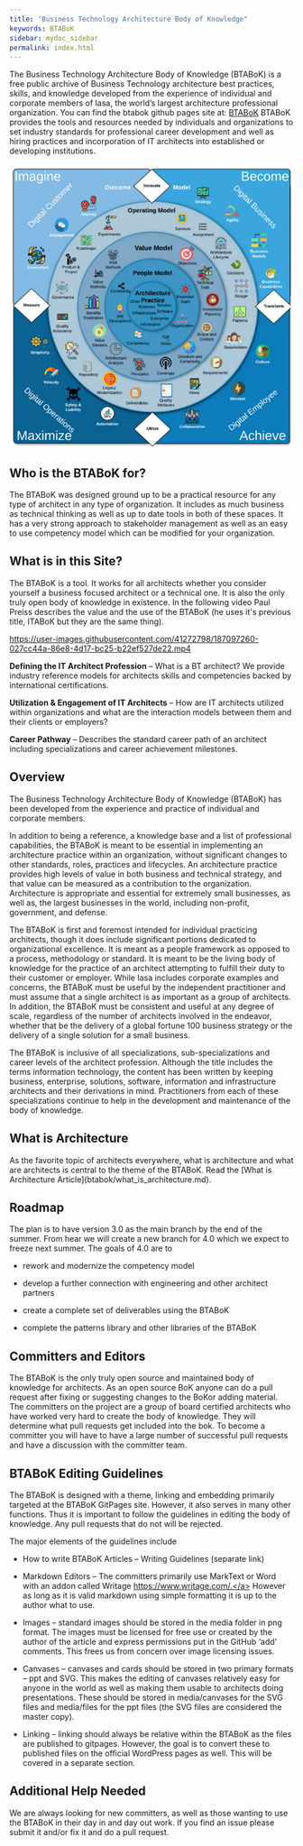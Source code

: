 ```yaml
---
title: "Business Technology Architecture Body of Knowledge"
keywords: BTABoK
sidebar: mydoc_sidebar
permalink: index.html
---
```


<body>

<p>
The Business Technology Architecture Body of Knowledge (BTABoK) is a free public archive of Business Technology architecture best practices, skills, and knowledge developed from the experience of individual and corporate members of Iasa, the world’s largest architecture professional organization.
You can find the btabok github pages site at: <a href="https://iasa-global.github.io/btabok/">BTABoK</a>
BTABoK provides the tools and resources needed by individuals and organizations to set industry standards for professional career development and well as hiring practices and incorporation of IT architects into established or developing institutions. 
</p>

<map name="rage_image_map">
    <area shape="rect" href="https://iasa-global.github.io/btabok/ecosystem.html" coords="45,199,95,261" alt="" target="_blank">
    <area shape="rect" href="https://iasa-global.github.io/btabok/engagement.html" coords="101,134,155,180" alt="" target="_blank">
    <area shape="rect" href="https://iasa-global.github.io/btabok/journey.html" coords="175,78,222,127" alt="" target="_blank">
    <area shape="rect" href="https://iasa-global.github.io/btabok/innovate.html" coords="322,30,381,78" alt="" target="_blank">
    <area shape="rect" href="https://iasa-global.github.io/btabok/strategy.html" coords="464,59,496,97" alt="" target="_blank">
    <area shape="rect" href="https://iasa-global.github.io/btabok/agility.html" coords="528,101,569,148" alt="" target="_blank">
    <area shape="rect" href="https://iasa-global.github.io/btabok/business_models.html" coords="597,176,639,229" alt="" target="_blank">
    <area shape="rect" href="https://iasa-global.github.io/btabok/business_capabilities.html" coords="622,261,674,304" alt="" target="_blank">
    <area shape="rect" href="https://iasa-global.github.io/btabok/transform.html" coords="619,334,684,370" alt="" target="_blank">
    <area shape="rect" href="https://iasa-global.github.io/btabok/culture.html" coords="605,440,648,497" alt="" target="_blank">
    <area shape="rect" href="https://iasa-global.github.io/btabok/mindset.html" coords="546,537,577,583" alt="" target="_blank">
    <area shape="rect" href="https://iasa-global.github.io/btabok/collaboration.html" coords="428,612,475,654" alt="" target="_blank">
    <area shape="rect" href="https://iasa-global.github.io/btabok/utilize.html" coords="326,631,379,678" alt="" target="_blank">
    <area shape="rect" href="https://iasa-global.github.io/btabok/automation.html" coords="224,601,267,646" alt="" target="_blank">
    <area shape="rect" href="https://iasa-global.github.io/btabok/safety_liability.html" coords="142,550,171,611" alt="" target="_blank">
    <area shape="rect" href="https://iasa-global.github.io/btabok/velocity.html" coords="87,501,122,546" alt="" target="_blank">
    <area shape="rect" href="https://iasa-global.github.io/btabok/simplicity.html" coords="57,426,96,467" alt="" target="_blank">
    <area shape="rect" href="https://iasa-global.github.io/btabok/measures.html" coords="23,334,81,368" alt="" target="_blank">
    <area shape="rect" href="https://iasa-global.github.io/btabok/services.html" coords="414,126,441,164" alt="" target="_blank">
    <area shape="rect" href="https://iasa-global.github.io/btabok/assignment.html" coords="460,150,502,175" alt="" target="_blank">
    <area shape="rect" href="https://iasa-global.github.io/btabok/architecture_lifecycle.html" coords="506,183,535,230" alt="" target="_blank">
    <area shape="rect" href="https://iasa-global.github.io/btabok/decisions.html" coords="546,240,572,273" alt="" target="_blank">
    <area shape="rect" href="https://iasa-global.github.io/btabok/design.html" coords="556,292,586,331" alt="" target="_blank">
    <area shape="rect" href="https://iasa-global.github.io/btabok/architecture_pattern_repository.html" coords="552,351,582,391" alt="" target="_blank">
    <area shape="rect" href="https://iasa-global.github.io/btabok/stakeholders.html" coords="537,420,575,454" alt="" target="_blank">
    <area shape="rect" href="https://iasa-global.github.io/btabok/requirements.html" coords="490,480,527,519" alt="" target="_blank">
    <area shape="rect" href="https://iasa-global.github.io/btabok/views.html" coords="442,525,469,567" alt="" target="_blank">
    <area shape="rect" href="https://iasa-global.github.io/btabok/quality_attributes.html" coords="372,546,404,596" alt="" target="_blank">
    <area shape="rect" href="https://iasa-global.github.io/btabok/deliverables.html" coords="298,556,330,592" alt="" target="_blank">
    <area shape="rect" href="https://iasa-global.github.io/btabok/legacy_modernization.html" coords="234,522,260,565" alt="" target="_blank">
    <area shape="rect" href="https://iasa-global.github.io/btabok/repository.html" coords="181,490,206,521" alt="" target="_blank">
    <area shape="rect" href="https://iasa-global.github.io/btabok/architecture_tools.html" coords="139,437,169,479" alt="" target="_blank">
    <area shape="rect" href="https://iasa-global.github.io/btabok/quality_assurance.html" coords="112,368,148,413" alt="" target="_blank">
    <area shape="rect" href="https://iasa-global.github.io/btabok/governance_em.html" coords="115,294,149,330" alt="" target="_blank">
    <area shape="rect" href="https://iasa-global.github.io/btabok/product_project.html" coords="138,228,166,265" alt="" target="_blank">
    <area shape="rect" href="https://iasa-global.github.io/btabok/roadmap.html" coords="178,178,204,213" alt="" target="_blank">
    <area shape="rect" href="https://iasa-global.github.io/btabok/experiments.html" coords="234,134,263,176" alt="" target="_blank">
    <area shape="rect" href="https://iasa-global.github.io/btabok/objectives.html" coords="422,210,454,245" alt="" target="_blank">
    <area shape="rect" href="https://iasa-global.github.io/btabok/technical_debt.html" coords="467,258,498,298" alt="" target="_blank">
    <area shape="rect" href="https://iasa-global.github.io/btabok/investment_planning.html" coords="484,324,520,372" alt="" target="_blank">
    <area shape="rect" href="https://iasa-global.github.io/btabok/scope_context.html" coords="471,396,500,436" alt="" target="_blank">
    <area shape="rect" href="https://iasa-global.github.io/btabok/structural_complexity.html" coords="431,447,461,487" alt="" target="_blank">
    <area shape="rect" href="https://iasa-global.github.io/btabok/coverage.html" coords="372,482,396,518" alt="" target="_blank">
    <area shape="rect" href="https://iasa-global.github.io/btabok/principles.html" coords="305,479,332,519" alt="" target="_blank">
    <area shape="rect" href="https://iasa-global.github.io/btabok/analysis.html" coords="250,449,275,494" alt="" target="_blank">
    <area shape="rect" href="https://iasa-global.github.io/btabok/value_streams.html" coords="209,394,234,448" alt="" target="_blank">
    <area shape="rect" href="https://iasa-global.github.io/btabok/benefits_realization.html" coords="191,329,223,383" alt="" target="_blank">
    <area shape="rect" href="https://iasa-global.github.io/btabok/value_methods.html" coords="207,266,234,308" alt="" target="_blank">
    <area shape="rect" href="https://iasa-global.github.io/btabok/risk_methods.html" coords="243,219,268,257" alt="" target="_blank">
    <area shape="rect" href="https://iasa-global.github.io/btabok/extended_team.html" coords="416,300,447,340" alt="" target="_blank">
    <area shape="rect" href="https://iasa-global.github.io/btabok/organization.html" coords="411,371,445,406" alt="" target="_blank">
    <area shape="rect" href="https://iasa-global.github.io/btabok/roles.html" coords="373,421,399,452" alt="" target="_blank">
    <area shape="rect" href="https://iasa-global.github.io/btabok/competency.html" coords="299,412,329,446" alt="" target="_blank">
    <area shape="rect" href="https://iasa-global.github.io/btabok/job_description.html" coords="254,348,287,391" alt="" target="_blank">
    <area shape="rect" href="https://iasa-global.github.io/btabok/community.html" coords="259,293,291,318" alt="" target="_blank">
    <area shape="rect" href="https://iasa-global.github.io/btabok/architecture_practice.html" coords="327,323,380,374" alt="" target="_blank">

</map>
<img src="images/BTABoK_map.png" alt="" usemap="#rage_image_map">

<h2>Who is the BTABoK for?</h2>

<p>
The BTABoK was designed ground up to be a practical resource for any type of architect in any type of organization. It includes as much business as technical thinking as well as up to date tools in both of these spaces. It has a very strong approach to stakeholder management as well as an easy to use competency model which can be modified for your organization.
</p>

<h2>What is in this Site?</h2>

<p>
The BTABoK is a tool. It works for all architects whether you consider yourself a business focused architect or a technical one. It is also the only truly open body of knowledge in existence. In the following video Paul Preiss describes the value and the use of the BTABoK (he uses it's previous title, ITABoK but they are the same thing).

https://user-images.githubusercontent.com/41272798/187097260-027cc44a-86e8-4d17-bc25-b22ef527de22.mp4

**Defining the IT Architect Profession** – What is a BT architect? We provide industry reference models for architects skills and competencies backed by international certifications.

**Utilization & Engagement of IT Architects** – How are IT architects utilized within organizations and what are the interaction models between them and their clients or employers?

**Career Pathway** – Describes the standard career path of an architect including specializations and career achievement milestones.

</p>

<h2>Overview</h2>

<p>
The Business Technology Architecture Body of Knowledge (BTABoK) has been developed from the experience and practice of individual and corporate members.

In addition to being a reference, a knowledge base and a list of professional capabilities, the BTABoK is meant to be essential in implementing an architecture practice within an organization, without significant changes to other standards, roles, practices and lifecycles. An architecture practice provides high levels of value in both business and technical strategy, and that value can be measured as a contribution to the organization. Architecture is appropriate and essential for extremely small businesses, as well as, the largest businesses in the world, including non-profit, government, and defense.

The BTABoK is first and foremost intended for individual practicing architects, though it does include significant portions dedicated to organizational excellence. It is meant as a people framework as opposed to a process, methodology or standard. It is meant to be the living body of knowledge for the practice of an architect attempting to fulfill their duty to their customer or employer. While Iasa includes corporate examples and concerns, the BTABoK must be useful by the independent practitioner and must assume that a single architect is as important as a group of architects. In addition, the BTABoK must be consistent and useful at any degree of scale, regardless of the number of architects involved in the endeavor, whether that be the delivery of a global fortune 100 business strategy or the delivery of a single solution for a small business.

The BTABoK is inclusive of all specializations, sub-specializations and career levels of the architect profession. Although the title includes the terms information technology, the content has been written by keeping business, enterprise, solutions, software, information and infrastructure architects and their derivations in mind. Practitioners from each of these specializations continue to help in the development and maintenance of the body of knowledge.

</p>

<h2>What is Architecture</h2>

<p>
As the favorite topic of architects everywhere, what is architecture and what are architects is central to the theme of the BTABoK. Read the [What is Architecture Article](btabok/what_is_architecture.md).
</p>

<h2>Roadmap</h2>

<p>
The plan is to have version 3.0 as the main branch by the end of the summer. From hear we will create a new branch for 4.0 which we expect to freeze next summer. The goals of 4.0 are to

- rework and modernize the competency model
- develop a further connection with engineering and other architect partners
- create a complete set of deliverables using the BTABoK
- complete the patterns library and other libraries of the BTABoK
  
  </p>

<h2>Committers and Editors</h2>

<p>
The BTABoK is the only truly open source and maintained body of knowledge for architects. As an open source BoK anyone can do a pull request after fixing or suggesting changes to the BoKor adding material. The committers on the project are a group of board certified architects who have worked very hard to create the body of knowledge. They will determine what pull requests get included into the bok. To become a committer you will have to have a large number of successful pull requests and have a discussion with the committer team.
</p>

<h2>BTABoK Editing Guidelines</h2>
<p>
The BTABoK is designed with a theme, linking and embedding primarily targeted at the BTABoK GitPages site. However, it also serves in many other functions. Thus it is important to follow the guidelines in editing the body of knowledge. Any pull requests that do not will be rejected.

The major elements of the guidelines include

- How to write BTABoK Articles – Writing Guidelines (separate link)
- Markdown Editors – The committers primarily use MarkText or Word with an addon called Writage <a href="https://www.writage.com/"> https://www.writage.com/.</a> However as long as it is valid markdown using simple formatting it is up to the author what to use.
- Images – standard images should be stored in the media folder in png format. The images must be licensed for free use or created by the author of the article and express permissions put in the GitHub ‘add’ comments. This frees us from concern over image licensing issues.
- Canvases – canvases and cards should be stored in two primary formats – ppt and SVG. This makes the editing of canvases relatively easy for anyone in the world as well as making them usable to architects doing presentations. These should be stored in media/canvases for the SVG files and media/files for the ppt files (the SVG files are considered the master copy).
- Linking – linking should always be relative within the BTABoK as the files are published to gitpages. However, the goal is to convert these to published files on the official WordPress pages as well. This will be covered in a separate section.
  
  </p>

<h2>Additional Help Needed</h2>
<p>
We are always looking for new committers, as well as those wanting to use the BTABoK in their day in and day out work. If you find an issue please submit it and/or fix it and do a pull request. 
</p>

<script src="js/imageMapResizer.js"></script>

</body>
